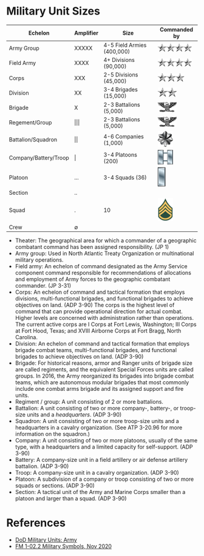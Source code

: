 # Military Unit Sizes

| Echelon | Amplifier | Size | Commanded by |
|---------|-----------|------|--------------|
| Army Group            | XXXXX  | 4-5 Field Armies (400,000) | <img src="./rank/general.png" width="90px"> |
| Field Army            | XXXX   | 4+ Divisions (90,000)      | <img src="./rank/general.png" width="90px"> |
| Corps                 | XXX    | 2-5 Divisions (45,000)     | <img src="./rank/lieutenant-general.png" width="70px"> |
| Division              | XX     | 3-4 Brigades (15,000)      | <img src="./rank/major-general.png" width="50px"> |
| Brigade               | X      | 2-3 Battalions (5,000)     | <img src="./rank/colonel.png" width="50px"> |
| Regement/Group        | \|\|\| | 2-3 Battalions (5,000)     | <img src="./rank/colonel.png" width="50px"> |
| Battalion/Squadron    | \|\|   | 4-6 Companies (1,000)      | <img src="./rank/lieutenant-colonel.png" width="40px"> |
| Company/Battery/Troop | \|     | 3-4 Platoons (200)         | <img src="./rank/captain.png" width="40px"> |
| Platoon               | ...    | 3-4 Squads (36)            | <img src="./rank/lieutenant.png" width="20px"> |
| Section               | ..     | | |
| Squad                 | .      | 10                         | <img src="./rank/staff-sergeant.png" width="40px"> |
| Crew                  | $\emptyset$      | | |


- Theater: The geographical area for which a commander of a geographic combatant command has been assigned responsibility. (JP 1)
- Army group: Used in North Atlantic Treaty Organization or multinational military operations.
- Field army: An echelon of command designated as the Army Service component command responsible for recommendations of allocations and employment of Army forces to the geographic combatant commander. (JP 3-31)
- Corps: An echelon of command and tactical formation that employs divisions, multi-functional brigades, and functional brigades to achieve objectives on land. (ADP 3-90) The corps is the highest level of command that can provide operational direction for actual combat. Higher levels are concerned with administration rather than operations. The current active corps are I Corps at Fort Lewis, Washington; III Corps at Fort Hood, Texas; and XVIII Airborne Corps at Fort Bragg, North Carolina.
- Division: An echelon of command and tactical formation that employs brigade combat teams, multi-functional brigades, and functional brigades to achieve objectives on land. (ADP 3-90)
- Brigade: For historical reasons, armor and Ranger units of brigade size are called regiments, and the equivalent Special Forces units are called groups. In 2016, the Army reorganized its brigades into brigade combat teams, which are autonomous modular brigades that most commonly include one combat arms brigade and its assigned support and fire units.
- Regiment / group: A unit consisting of 2 or more battalions.
- Battalion: A unit consisting of two or more company-, battery-, or troop-size units and a *headquarters*. (ADP 3-90)
- Squadron: A unit consisting of two or more troop-size units and a headquarters in a cavalry organization. (See ATP 3-20.96 for more information on the squadron.)
- Company: A unit consisting of two or more platoons, usually of the same type, with a headquarters and a limited capacity for self-support.
(ADP 3-90)
- Battery: A company-size unit in a field artillery or air defense artillery battalion. (ADP 3-90)
- Troop: A company-size unit in a cavalry organization. (ADP 3-90)
- Platoon: A subdivision of a company or troop consisting of two or more squads or sections. (ADP 3-90)
- Section: A tactical unit of the Army and Marine Corps smaller than a platoon and larger than a squad. (ADP 3-90)


# References

- [DoD Military Units: Army](https://www.defense.gov/Multimedia/Experience/Military-Units/Army/#army)
- [FM 1-02.2 Military Symbols, Nov 2020](military-symbols.pdf)
